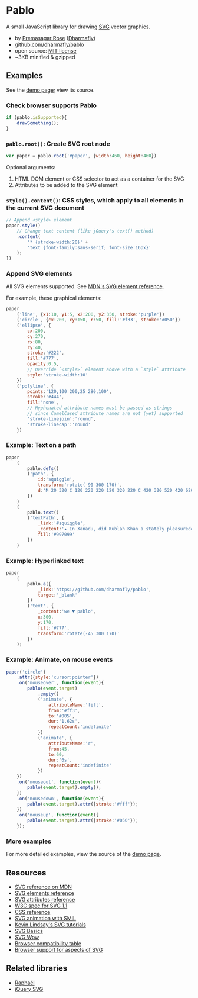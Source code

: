 # Pablo

A small JavaScript library for drawing [SVG](https://developer.mozilla.org/en/SVG) vector graphics.

- by [Premasagar Rose](http://premasagar.com) 
    ([Dharmafly](http://dharmafly.com))
- [github.com/dharmafly/pablo](https://github.com/dharmafly/pablo)
- open source: [MIT license](http://opensource.org/licenses/mit-license.php)
- ~3KB minified & gzipped

## Examples

[demo]: https://github.com/dharmafly/pablo/blob/master/index.html "Pablo demo"

See the [demo page][demo]; view its source.
    

### Check browser supports Pablo

````js
if (pablo.isSupported){
    drawSomething();
}
````
            
### `pablo.root()`: Create SVG root node

````js
var paper = pablo.root('#paper', {width:460, height:460})
````

Optional arguments:

1. HTML DOM element or CSS selector to act as a container for the SVG
2. Attributes to be added to the SVG element

### `style().content()`: CSS styles, which apply to all elements in the current SVG document

````js
// Append <style> element
paper.style()
    // Change text content (like jQuery's text() method)
    .content(
        '* {stroke-width:20}' +
        'text {font-family:sans-serif; font-size:16px}'
    );
])
````

### Append SVG elements

All SVG elements supported. See [MDN's SVG element reference](https://developer.mozilla.org/en/SVG/Element).

For example, these graphical elements:
````js
paper
    ('line', {x1:10, y1:5, x2:200, y2:350, stroke:'purple'})
    ('circle', {cx:200, cy:150, r:50, fill:'#f33', stroke:'#050'})
    ('ellipse', {
        cx:200,
        cy:270,
        rx:80,
        ry:40,
        stroke:'#222',
        fill:'#777',
        opacity:0.5,
        // Override `<style>` element above with a `style` attribute
        style:'stroke-width:10'
    })
    ('polyline', {
        points:'120,100 200,25 280,100',
        stroke:'#444',
        fill:'none',
        // Hyphenated attribute names must be passed as strings
        // since CamelCased attribute names are not (yet) supported
        'stroke-linejoin':'round',
        'stroke-linecap':'round'
    })
````

### Example: Text on a path

````js
paper
    (
        pablo.defs()
        ('path', {
            id:'squiggle',
            transform:'rotate(-90 300 170)',
            d:'M 20 320 C 120 220 220 120 320 220 C 420 320 520 420 620 320'
        })
    )
    (
        pablo.text()
        ('textPath', {
            _link:'#squiggle',
            _content:'★ In Xanadu, did Kublah Khan a stately pleasuredome decree…',
            fill:'#997099'
        })
    )
````

### Example: Hyperlinked text

````js
paper
    (
        pablo.a({
            _link:'https://github.com/dharmafly/pablo',
            target:'_blank'
        })
        ('text', {
            _content:'we ♥ pablo',
            x:300,
            y:170,
            fill:'#777',
            transform:'rotate(-45 300 170)'
        })
    );
````

### Example: Animate, on mouse events

````js
paper('circle')
    .attr({style:'cursor:pointer'})
    .on('mouseover', function(event){
        pablo(event.target)
            .empty()
            ('animate', {
                attributeName:'fill',
                from:'#ff3',
                to:'#005',
                dur:'1.62s',
                repeatCount:'indefinite'
            })
            ('animate', {
                attributeName:'r',
                from:45,
                to:60,
                dur:'6s',
                repeatCount:'indefinite'
            })
    })
    .on('mouseout', function(event){
        pablo(event.target).empty();
    })
    .on('mousedown', function(event){
        pablo(event.target).attr({stroke:'#fff'});
    })
    .on('mouseup', function(event){
        pablo(event.target).attr({stroke:'#050'});
    });
````

### More examples
For more detailed examples, view the source of the [demo page][demo].


## Resources

* [SVG reference on MDN](https://developer.mozilla.org/en/SVG)
* [SVG elements reference](https://developer.mozilla.org/en/SVG/Element)
* [SVG attributes reference](https://developer.mozilla.org/en/SVG/Attribute)
* [W3C spec for SVG 1.1](http://www.w3.org/TR/SVG11/)
* [CSS reference](https://developer.mozilla.org/en/CSS/CSS_Reference)
* [SVG animation with SMIL](https://developer.mozilla.org/en/SVG/SVG_animation_with_SMIL)
* [Kevin Lindsay's SVG tutorials](http://kevlindev.com/tutorials/basics/index.htm)
* [SVG Basics](http://www.svgbasics.com)
* [SVG Wow](http://svg-wow.org)
* [Browser compatibility table](https://en.wikipedia.org/wiki/Comparison_of_web_browsers#Image%5Fformat%5Fsupport)
* [Browser support for aspects of SVG](http://caniuse.com/#search=svg)


## Related libraries

* [Raphaël](http://raphaeljs.com)
* [jQuery SVG](http://keith-wood.name/svg.html)